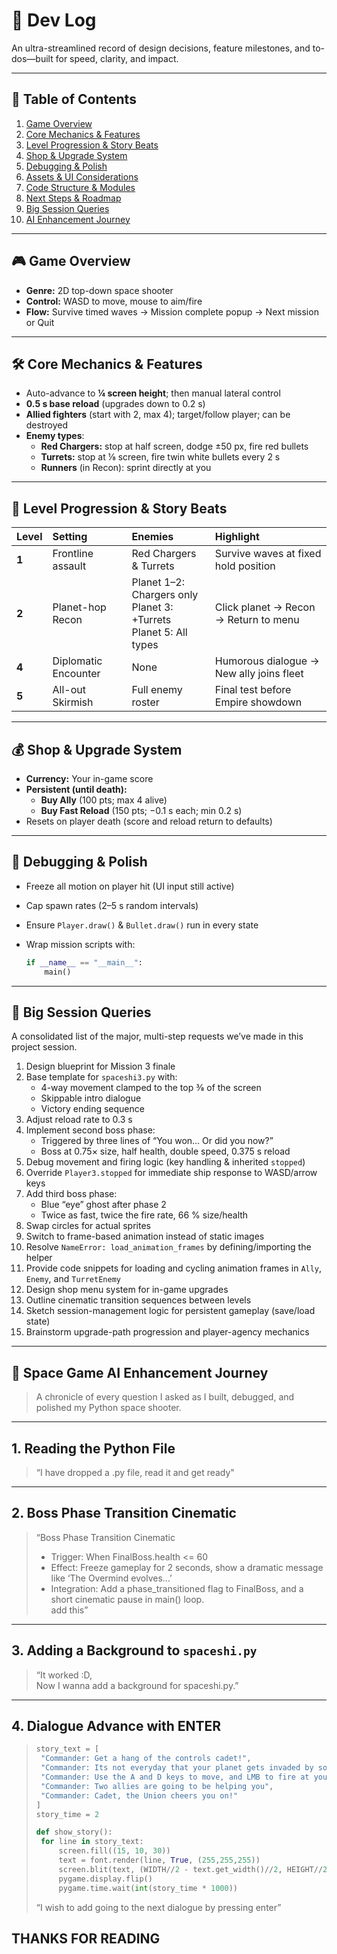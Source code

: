 # 🚀 Dev Log

An ultra-streamlined record of design decisions, feature milestones, and to-dos—built for speed, clarity, and impact.

---

## 📂 Table of Contents

1. [Game Overview](#-game-overview)  
2. [Core Mechanics & Features](#-core-mechanics--features)  
3. [Level Progression & Story Beats](#-level-progression--story-beats)  
4. [Shop & Upgrade System](#-shop--upgrade-system)  
5. [Debugging & Polish](#-debugging--polish)  
6. [Assets & UI Considerations](#-assets--ui-considerations)  
7. [Code Structure & Modules](#-code-structure--modules)  
8. [Next Steps & Roadmap](#-next-steps--roadmap)  
9. [Big Session Queries](#-big-session-queries)  
10. [AI Enhancement Journey](#-spacegame-ai-enhancement-journey)  

---

## 🎮 Game Overview

- **Genre:** 2D top-down space shooter  
- **Control:** WASD to move, mouse to aim/fire  
- **Flow:** Survive timed waves → Mission complete popup → Next mission or Quit  

---

## 🛠 Core Mechanics & Features

- Auto-advance to **¼ screen height**; then manual lateral control  
- **0.5 s base reload** (upgrades down to 0.2 s)  
- **Allied fighters** (start with 2, max 4); target/follow player; can be destroyed  
- **Enemy types**:  
  - **Red Chargers:** stop at half screen, dodge ±50 px, fire red bullets  
  - **Turrets:** stop at ⅛ screen, fire twin white bullets every 2 s  
  - **Runners** (in Recon): sprint directly at you  

---

## 🌌 Level Progression & Story Beats

| Level | Setting              | Enemies                                                      | Highlight                                |
| :---- | :------------------- | :----------------------------------------------------------- | :--------------------------------------- |
| **1** | Frontline assault    | Red Chargers & Turrets                                       | Survive waves at fixed hold position     |
| **2** | Planet-hop Recon     | Planet 1–2: Chargers only<br/>Planet 3: +Turrets<br/>Planet 5: All types | Click planet → Recon → Return to menu    |
| **4** | Diplomatic Encounter | None                                                         | Humorous dialogue → New ally joins fleet |
| **5** | All-out Skirmish     | Full enemy roster                                            | Final test before Empire showdown        |

---

## 💰 Shop & Upgrade System

- **Currency:** Your in-game score  
- **Persistent (until death):**  
  - **Buy Ally** (100 pts; max 4 alive)  
  - **Buy Fast Reload** (150 pts; −0.1 s each; min 0.2 s)  
- Resets on player death (score and reload return to defaults)

---

## 🐞 Debugging & Polish

- Freeze all motion on player hit (UI input still active)  
- Cap spawn rates (2–5 s random intervals)  
- Ensure `Player.draw()` & `Bullet.draw()` run in every state  
- Wrap mission scripts with:

  ```python
  if __name__ == "__main__":
      main()
  ```

---

## 📌 Big Session Queries

A consolidated list of the major, multi-step requests we’ve made in this project session.

1. Design blueprint for Mission 3 finale  
2. Base template for `spaceshi3.py` with:
   - 4-way movement clamped to the top 3⁄8 of the screen  
   - Skippable intro dialogue  
   - Victory ending sequence  
3. Adjust reload rate to 0.3 s  
4. Implement second boss phase:
   - Triggered by three lines of “You won… Or did you now?”  
   - Boss at 0.75× size, half health, double speed, 0.375 s reload  
5. Debug movement and firing logic (key handling & inherited `stopped`)  
6. Override `Player3.stopped` for immediate ship response to WASD/arrow keys  
7. Add third boss phase:
   - Blue “eye” ghost after phase 2  
   - Twice as fast, twice the fire rate, 66 % size/health  
8. Swap circles for actual sprites  
9. Switch to frame-based animation instead of static images  
10. Resolve `NameError: load_animation_frames` by defining/importing the helper  
11. Provide code snippets for loading and cycling animation frames in `Ally`, `Enemy`, and `TurretEnemy`  
12. Design shop menu system for in-game upgrades  
13. Outline cinematic transition sequences between levels  
14. Sketch session-management logic for persistent gameplay (save/load state)  
15. Brainstorm upgrade-path progression and player-agency mechanics  


---

## 🤖 Space Game AI Enhancement Journey

> A chronicle of every question I asked as I built, debugged, and polished my Python space shooter.  

---

## 1. Reading the Python File

> “I have dropped a .py file, read it  and get ready"

---

## 2. Boss Phase Transition Cinematic

> “Boss Phase Transition Cinematic  
> - Trigger: When FinalBoss.health <= 60  
> - Effect: Freeze gameplay for 2 seconds, show a dramatic message like ‘The Overmind evolves…’  
> - Integration: Add a phase_transitioned flag to FinalBoss, and a short cinematic pause in main() loop.  
> add this”

---

## 3. Adding a Background to `spaceshi.py`

> “It worked :D,  
> Now I wanna add a background for spaceshi.py.”

---

## 4. Dialogue Advance with ENTER

> ```python
> story_text = [
>  "Commander: Get a hang of the controls cadet!",
>  "Commander: Its not everyday that your planet gets invaded by some fools.",
>  "Commander: Use the A and D keys to move, and LMB to fire at your cursor.",
>  "Commander: Two allies are going to be helping you",
>  "Commander: Cadet, the Union cheers you on!"
> ]
> story_time = 2
> 
> def show_story():
>  for line in story_text:
>      screen.fill((15, 10, 30))
>      text = font.render(line, True, (255,255,255))
>      screen.blit(text, (WIDTH//2 - text.get_width()//2, HEIGHT//2 - text.get_height()//2))
>      pygame.display.flip()
>      pygame.time.wait(int(story_time * 1000))
> ```
>
> “I wish to add going to the next dialogue by pressing enter”


## 				**THANKS FOR READING**

